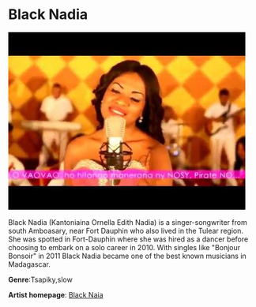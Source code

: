 # Black Nadia
![Alta-text](black-nadia.jpg)

Black Nadia (Kantoniaina Ornella Edith Nadia) is a singer-songwriter from south Amboasary, near Fort Dauphin who also lived in the Tulear region. She was spotted in Fort-Dauphin where she was hired as a dancer before choosing to embark on a solo career in 2010. With singles like "Bonjour Bonsoir" in 2011 Black Nadia became one of the best known musicians in Madagascar.

**Genre**:Tsapiky,slow

**Artist homepage**:  [Black Naia](https://web.facebook.com/Black-Nadia-Officiel-1677944949155672/)

